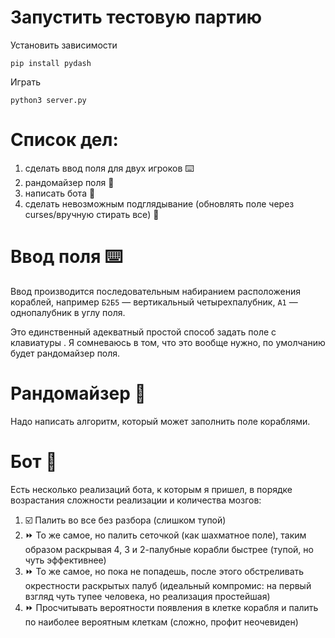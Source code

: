 # Запустить тестовую партию
Установить зависимости
```
pip install pydash
```
Играть
```
python3 server.py
```

# Список дел:
1. сделать ввод поля для двух игроков ⌨️
1. рандомайзер поля 🎲
1. написать бота 🤖
1. сделать невозможным подглядывание (обновлять поле через curses/вручную стирать все) 🙈

# Ввод поля ⌨️
Ввод производится последовательным набиранием расположения кораблей, например `Б2Б5` — вертикальный четырехпалубник, `А1` — однопалубник в углу поля.

Это единственный адекватный простой способ задать поле с клавиатуры . Я сомневаюсь в том, что это вообще нужно, по умолчанию будет рандомайзер поля.

# Рандомайзер 🎲
Надо написать алгоритм, который может заполнить поле кораблями.

# Бот 🤖 
Есть несколько реализаций бота, к которым я пришел, в порядке возрастания сложности реализации и количества мозгов: 
1. ☑️ Палить во все без разбора (слишком тупой)
1. ⏩ То же самое, но палить сеточкой (как шахматное поле), таким образом раскрывая 4, 3 и 2-палубные корабли быстрее (тупой, но чуть эффективнее)
1. ⏩ То же самое, но пока не попадешь, после этого обстреливать окрестности раскрытых палуб (идеальный компромис: на первый взгляд чуть тупее человека, но реализация простейшая)
1. ⏩ Просчитывать вероятности появления в клетке корабля и палить по наиболее вероятным клеткам (сложно, профит неочевиден)
